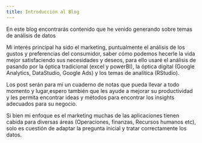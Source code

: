 ```yaml
---
title: Introducción al Blog
---
```

En este blog encontrarás contenido que he venido generando sobre temas de análisis de datos 

Mi interés principal ha sido el marketing, puntualmente el análisis de los gustos y preferencias del consumidor, saber cómo podemos hecerle la vida mejor satisfaciendo sus necesidades y deseos, para ello usaré el análisis de pasando por la óptica tradicional (excel y powerBI), la óptica digital (Google Analytics, DataStudio, Google Ads) y los temas de analítica (RStudio).

Los post serán para mí un cuaderno de notas que pueda llevar a todo momento y lugar,espero también que les ayude a mejorar su productividad y les permita encontrar ideas y métodos para encontrar los insights adecuados para su negocio. 

Si bien mi enfoque es el marketing muchas de las aplicaciones tienen cabida para diversas áreas (Operaciones, finanzas, Recursos humanos etc), solo es cuestión de adaptar la pregunta inicial y tratar correctamente los datos.



